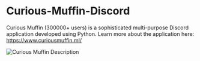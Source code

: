 # Curious-Muffin-Discord
Curious Muffin (300000+ users) is a sophisticated multi-purpose Discord application developed using Python.
Learn more about the application here: https://www.curiousmuffin.ml/

![Curious Muffin Description](https://i.imgur.com/MR27W08.jpeg)
